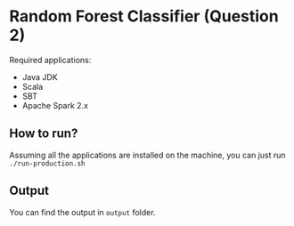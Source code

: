 # Random Forest Classifier (Question 2)

Required applications:
* Java JDK
* Scala
* SBT
* Apache Spark 2.x

## How to run?

Assuming all the applications are installed on the machine, you can just run
`./run-production.sh`

## Output

You can find the output in `output` folder.
